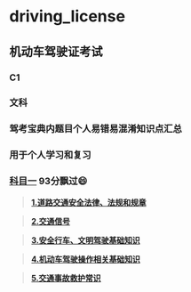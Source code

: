 # driving_license
## 机动车驾驶证考试
### C1
### 文科
### 驾考宝典内题目个人易错易混淆知识点汇总
### 用于个人学习和复习
### [科目一](科目一) 93分飘过:smile:
> **[1.道路交通安全法律、法规和规章](科目一/1.道路交通安全法律、法规和规章.md)**

> **[2.交通信号](科目一/2.交通信号.md)**

> **[3.安全行车、文明驾驶基础知识](科目一/3.安全行车、文明驾驶基础知识.md)**

> **[4.机动车驾驶操作相关基础知识](科目一/4.机动车驾驶操作相关基础知识.md)**

> **[5.交通事故救护常识](科目一/5.交通事故救护常识)**
 
